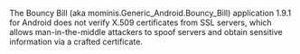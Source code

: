 The Bouncy Bill (aka mominis.Generic_Android.Bouncy_Bill) application 1.9.1 for Android does not verify X.509 certificates from SSL servers, which allows man-in-the-middle attackers to spoof servers and obtain sensitive information via a crafted certificate.